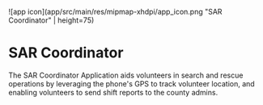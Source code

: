 ![app icon](app/src/main/res/mipmap-xhdpi/app_icon.png "SAR Coordinator" | height=75)
# SAR Coordinator
The SAR Coordinator Application aids volunteers in search and rescue operations by leveraging the phone's GPS to track volunteer location, and enabling volunteers to send shift reports to the county admins.

